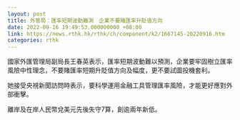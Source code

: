 ```yaml
---
layout: post
title: 外管局：匯率短期波動難測　企業不要賭匯率升貶值方向
date: 2022-09-16 19:49:53.000000000 +08:00
link: https://news.rthk.hk/rthk/ch/component/k2/1667145-20220916.htm
categories: rthk
---
```


國家外匯管理局副局長王春英表示，匯率短期波動難以預測，企業要牢固樹立匯率風險中性理念，不要賭匯率短期升貶值方向及幅度，更不要試圖投機套利。

她接受央視新聞訪問時表示，要科學運用金融工具管理匯率風險，才能更好應對外部衝擊。

離岸及在岸人民幣兌美元先後失守7算，創逾兩年新低。
